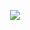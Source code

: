 <p align="center">
<img src="https://readme-typing-svg.herokuapp.com?color=%23FF0000&size=30&center=true&vCenter=true&width=600&lines=ONGOING PROJECT;Explore my Github Account" />
</p>
